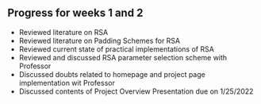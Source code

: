 ## Progress for weeks 1 and 2

   - Reviewed literature on RSA
   - Reviewed literature on Padding Schemes for RSA
   - Reviewed current state of practical implementations of RSA 
   - Reviewed and discussed RSA parameter selection scheme with Professor
   - Discussed doubts related to homepage and project page implementation wit Professor
   - Discussed contents of Project Overview Presentation due on 1/25/2022
